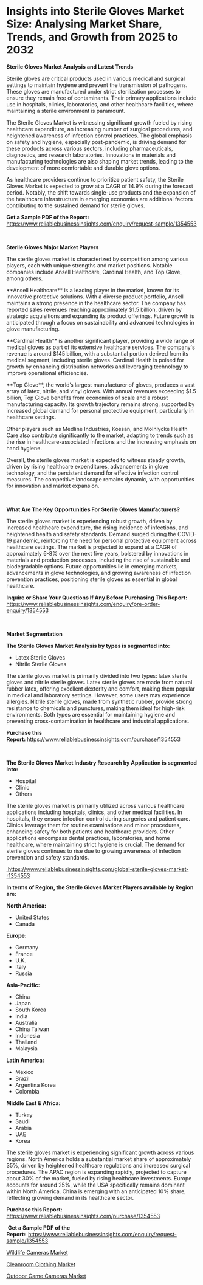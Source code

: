 <p><h1>Insights into Sterile Gloves Market Size: Analysing Market Share, Trends, and Growth from 2025 to 2032</h1></p><p><strong>Sterile Gloves Market Analysis and Latest Trends</strong></p>
<p><p>Sterile gloves are critical products used in various medical and surgical settings to maintain hygiene and prevent the transmission of pathogens. These gloves are manufactured under strict sterilization processes to ensure they remain free of contaminants. Their primary applications include use in hospitals, clinics, laboratories, and other healthcare facilities, where maintaining a sterile environment is paramount.</p><p>The Sterile Gloves Market is witnessing significant growth fueled by rising healthcare expenditure, an increasing number of surgical procedures, and heightened awareness of infection control practices. The global emphasis on safety and hygiene, especially post-pandemic, is driving demand for these products across various sectors, including pharmaceuticals, diagnostics, and research laboratories. Innovations in materials and manufacturing technologies are also shaping market trends, leading to the development of more comfortable and durable glove options.</p><p>As healthcare providers continue to prioritize patient safety, the Sterile Gloves Market is expected to grow at a CAGR of 14.9% during the forecast period. Notably, the shift towards single-use products and the expansion of the healthcare infrastructure in emerging economies are additional factors contributing to the sustained demand for sterile gloves.</p></p>
<p><strong>Get a Sample PDF of the Report:&nbsp;</strong> <a href="https://www.reliablebusinessinsights.com/enquiry/request-sample/1354553?utm_campaign=100&utm_medium=2&utm_source=Github&utm_content=ia&utm_term=09022025&utm_id=sterile-gloves">https://www.reliablebusinessinsights.com/enquiry/request-sample/1354553</a></p>
<p>&nbsp;</p>
<p><strong>Sterile Gloves Major Market Players</strong></p>
<p><p>The sterile gloves market is characterized by competition among various players, each with unique strengths and market positions. Notable companies include Ansell Healthcare, Cardinal Health, and Top Glove, among others.</p><p>**Ansell Healthcare** is a leading player in the market, known for its innovative protective solutions. With a diverse product portfolio, Ansell maintains a strong presence in the healthcare sector. The company has reported sales revenues reaching approximately $1.5 billion, driven by strategic acquisitions and expanding its product offerings. Future growth is anticipated through a focus on sustainability and advanced technologies in glove manufacturing.</p><p>**Cardinal Health** is another significant player, providing a wide range of medical gloves as part of its extensive healthcare services. The company's revenue is around $145 billion, with a substantial portion derived from its medical segment, including sterile gloves. Cardinal Health is poised for growth by enhancing distribution networks and leveraging technology to improve operational efficiencies.</p><p>**Top Glove**, the world’s largest manufacturer of gloves, produces a vast array of latex, nitrile, and vinyl gloves. With annual revenues exceeding $1.5 billion, Top Glove benefits from economies of scale and a robust manufacturing capacity. Its growth trajectory remains strong, supported by increased global demand for personal protective equipment, particularly in healthcare settings.</p><p>Other players such as Medline Industries, Kossan, and Molnlycke Health Care also contribute significantly to the market, adapting to trends such as the rise in healthcare-associated infections and the increasing emphasis on hand hygiene.</p><p>Overall, the sterile gloves market is expected to witness steady growth, driven by rising healthcare expenditures, advancements in glove technology, and the persistent demand for effective infection control measures. The competitive landscape remains dynamic, with opportunities for innovation and market expansion.</p></p>
<p>&nbsp;</p>
<p><strong>What Are The Key Opportunities For Sterile Gloves Manufacturers?</strong></p>
<p><p>The sterile gloves market is experiencing robust growth, driven by increased healthcare expenditure, the rising incidence of infections, and heightened health and safety standards. Demand surged during the COVID-19 pandemic, reinforcing the need for personal protective equipment across healthcare settings. The market is projected to expand at a CAGR of approximately 6-8% over the next five years, bolstered by innovations in materials and production processes, including the rise of sustainable and biodegradable options. Future opportunities lie in emerging markets, advancements in glove technologies, and growing awareness of infection prevention practices, positioning sterile gloves as essential in global healthcare.</p></p>
<p><strong>Inquire or Share Your Questions If Any Before Purchasing This Report:</strong> <a href="https://www.reliablebusinessinsights.com/enquiry/pre-order-enquiry/1354553?utm_campaign=100&utm_medium=2&utm_source=Github&utm_content=ia&utm_term=09022025&utm_id=sterile-gloves">https://www.reliablebusinessinsights.com/enquiry/pre-order-enquiry/1354553</a></p>
<p>&nbsp;</p>
<p><strong>Market Segmentation</strong></p>
<p><strong>The Sterile Gloves Market Analysis by types is segmented into:</strong></p>
<p><ul><li>Latex Sterile Gloves</li><li>Nitrile Sterile Gloves</li></ul></p>
<p><p>The sterile gloves market is primarily divided into two types: latex sterile gloves and nitrile sterile gloves. Latex sterile gloves are made from natural rubber latex, offering excellent dexterity and comfort, making them popular in medical and laboratory settings. However, some users may experience allergies. Nitrile sterile gloves, made from synthetic rubber, provide strong resistance to chemicals and punctures, making them ideal for high-risk environments. Both types are essential for maintaining hygiene and preventing cross-contamination in healthcare and industrial applications.</p></p>
<p><strong>Purchase this Report:&nbsp;</strong><a href="https://www.reliablebusinessinsights.com/purchase/1354553?utm_campaign=100&utm_medium=2&utm_source=Github&utm_content=ia&utm_term=09022025&utm_id=sterile-gloves">https://www.reliablebusinessinsights.com/purchase/1354553</a></p>
<p>&nbsp;</p>
<p><strong>The Sterile Gloves Market Industry Research by Application is segmented into:</strong></p>
<p><ul><li>Hospital</li><li>Clinic</li><li>Others</li></ul></p>
<p><p>The sterile gloves market is primarily utilized across various healthcare applications including hospitals, clinics, and other medical facilities. In hospitals, they ensure infection control during surgeries and patient care. Clinics leverage them for routine examinations and minor procedures, enhancing safety for both patients and healthcare providers. Other applications encompass dental practices, laboratories, and home healthcare, where maintaining strict hygiene is crucial. The demand for sterile gloves continues to rise due to growing awareness of infection prevention and safety standards.</p></p>
<p><a href="https://www.reliablebusinessinsights.com/global-sterile-gloves-market-r1354553?utm_campaign=100&utm_medium=2&utm_source=Github&utm_content=ia&utm_term=09022025&utm_id=sterile-gloves">&nbsp;https://www.reliablebusinessinsights.com/global-sterile-gloves-market-r1354553</a></p>
<p><strong>In terms of Region, the Sterile Gloves Market Players available by Region are:</strong></p>
<p>
    <p> <strong> North America: </strong>
        <ul>
            <li>United States</li>
            <li>Canada</li>
        </ul>
        </p> 
    <p> <strong> Europe: </strong>
        <ul>
            <li>Germany</li>
            <li>France</li>
            <li>U.K.</li>
            <li>Italy</li>
            <li>Russia</li>
        </ul>
        </p> 
    <p> <strong> Asia-Pacific: </strong>
        <ul>
            <li>China</li>
            <li>Japan</li>
            <li>South Korea</li>
            <li>India</li>
            <li>Australia</li>
            <li>China Taiwan</li>
            <li>Indonesia</li>
            <li>Thailand</li>
            <li>Malaysia</li>
        </ul>
        </p> 
    <p> <strong> Latin America: </strong>
        <ul>
            <li>Mexico</li>
            <li>Brazil</li>
            <li>Argentina Korea</li>
            <li>Colombia</li>
        </ul>
        </p> 
    <p> <strong> Middle East & Africa: </strong>
        <ul>
            <li>Turkey</li>
            <li>Saudi</li>
            <li>Arabia</li>
            <li>UAE</li>
            <li>Korea</li>
        </ul>
    </p>
    </p>
<p><p>The sterile gloves market is experiencing significant growth across various regions. North America holds a substantial market share of approximately 35%, driven by heightened healthcare regulations and increased surgical procedures. The APAC region is expanding rapidly, projected to capture about 30% of the market, fueled by rising healthcare investments. Europe accounts for around 25%, while the USA specifically remains dominant within North America. China is emerging with an anticipated 10% share, reflecting growing demand in its healthcare sector.</p></p>
<p><strong>Purchase this Report: </strong><a href="https://www.reliablebusinessinsights.com/purchase/1354553?utm_campaign=100&utm_medium=2&utm_source=Github&utm_content=ia&utm_term=09022025&utm_id=sterile-gloves">https://www.reliablebusinessinsights.com/purchase/1354553</a></p>
<p>&nbsp;<strong>Get a Sample PDF of the Report:&nbsp;&nbsp;</strong><a href="https://www.reliablebusinessinsights.com/enquiry/request-sample/1354553?utm_campaign=100&utm_medium=2&utm_source=Github&utm_content=ia&utm_term=09022025&utm_id=sterile-gloves">https://www.reliablebusinessinsights.com/enquiry/request-sample/1354553</a></p>
<p><strong></strong></p>
<p><p><a href="https://github.com/shafriusizi/Market-Research-Report-List-1/blob/main/wildlife-cameras-market.md?utm_campaign=100&utm_medium=2&utm_source=Github&utm_content=ia&utm_term=09022025&utm_id=sterile-gloves">Wildlife Cameras Market</a></p><p><a href="https://github.com/nicoletavirag/Market-Research-Report-List-5/blob/main/cleanroom-clothing-market.md?utm_campaign=100&utm_medium=2&utm_source=Github&utm_content=ia&utm_term=09022025&utm_id=sterile-gloves">Cleanroom Clothing Market</a></p><p><a href="https://github.com/mjmcjagir/Market-Research-Report-List-1/blob/main/outdoor-game-cameras-market.md?utm_campaign=100&utm_medium=2&utm_source=Github&utm_content=ia&utm_term=09022025&utm_id=sterile-gloves">Outdoor Game Cameras Market</a></p></p>